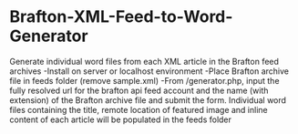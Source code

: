 # Brafton-XML-Feed-to-Word-Generator
Generate individual word files from each XML article in the Brafton feed archives
-Install on server or localhost environment
-Place Brafton archive file in feeds folder (remove sample.xml)
-From /generator.php, input the fully resolved url for the brafton api feed account and the name (with extension) of the Brafton archive file and submit the form.
Individual word files containing the title, remote location of featured image and inline content of each article will be populated in the feeds folder
